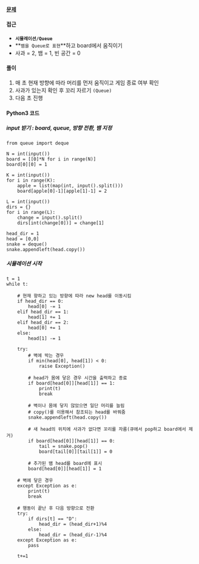 #### [문제](https://www.acmicpc.net/problem/3190)



#### 접근

* **`시뮬레이션/Queue`**
* **`뱀을 Queue로 표현`**하고 board에서 움직이기
* 사과 = 2, 뱀 = 1, 빈 공간 = 0





#### 풀이

1. 매 초 현재 방향에 따라 머리를 먼저 움직이고 게임 종료 여부 확인
2. 사과가 있는지 확인 후 꼬리 자르기 `(Queue)`
3. 다음 초 진행





#### Python3 코드

##### input 받기 : board, queue, 방향 전환, 뱀 지정

```python3
from queue import deque

N = int(input())
board = [[0]*N for i in range(N)]
board[0][0] = 1

K = int(input())
for i in range(K):
    apple = list(map(int, input().split()))
    board[apple[0]-1][apple[1]-1] = 2

L = int(input())
dirs = {}
for i in range(L):
    change = input().split()
    dirs[int(change[0])] = change[1]

head_dir = 1
head = [0,0]
snake = deque()
snake.appendleft(head.copy())
```



##### 시뮬레이션 시작

```python3
t = 1
while t:

    # 현재 향하고 있는 방향에 따라 new head를 이동시킴
    if head_dir == 0:
        head[0] -= 1
    elif head_dir == 1:
        head[1] += 1
    elif head_dir == 2:
        head[0] += 1
    else:
        head[1] -= 1
        
    try:
        # 벽에 박는 경우
        if min(head[0], head[1]) < 0:
            raise Exception()
        
        # head가 몸에 닿은 경우 시간을 출력하고 종료
        if board[head[0]][head[1]] == 1:
            print(t)
            break
            
        # 벽이나 몸에 닿지 않았으면 일단 머리를 늘림
        # copy()를 이용해서 참조되는 head를 바꿔줌
        snake.appendleft(head.copy())    
           
        # 새 head의 위치에 사과가 없다면 꼬리를 자름(큐에서 pop하고 board에서 제거)
        if board[head[0]][head[1]] == 0:
            tail = snake.pop()
            board[tail[0]][tail[1]] = 0
        
        # 추가된 뱀 head를 board에 표시
        board[head[0]][head[1]] = 1
    
    # 벽에 닿은 경우
    except Exception as e:
        print(t)
        break
        
    # 행동이 끝난 후 다음 방향으로 전환
    try:
        if dirs[t] == "D":
            head_dir = (head_dir+1)%4
        else:
            head_dir = (head_dir-1)%4
    except Exception as e:
        pass
    
    t+=1
```



